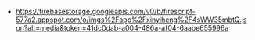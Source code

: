 - https://firebasestorage.googleapis.com/v0/b/firescript-577a2.appspot.com/o/imgs%2Fapp%2Fxinyiheng%2F4sWW35mbtQ.json?alt=media&token=41dc0dab-a004-486a-af04-6aabe655996a
